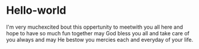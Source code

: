 # Hello-world

I'm very muchexcited bout this oppertunity to meetwith you all here and hope to have so much fun together may God bless you all and take care of you always and may He bestow you mercies each and everyday of your life.
